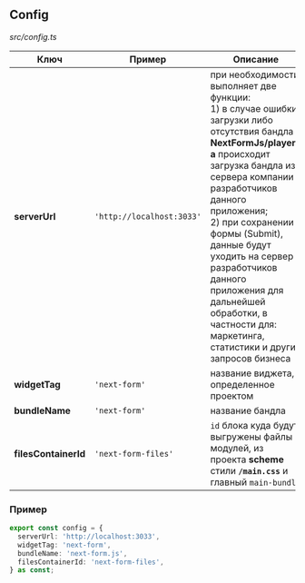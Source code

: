 ## Config

_src/config.ts_

| Ключ                 | Пример                     | Описание                                                                                                                                                                                                                                                                                                                                                                                                     |
|----------------------|----------------------------|--------------------------------------------------------------------------------------------------------------------------------------------------------------------------------------------------------------------------------------------------------------------------------------------------------------------------------------------------------------------------------------------------------------|
| **serverUrl**        | `'http://localhost:3033'`  | при необходимости выполняет две функции: <br/>1) в случае ошибки загрузки либо отсутствия бандла **NextFormJs/player-а** происходит загрузка бандла из сервера компании разработчиков данного приложения; <br/>2) при сохранении формы (Submit), данные будут уходить на сервер разработчиков данного приложения для дальнейшей обработки, в частности для: маркетинга, статистики и других запросов бизнеса |
| **widgetTag**        | `'next-form'`              | название виджета, определенное проектом                                                                                                                                                                                                                                                                                                                                                                      |
| **bundleName**       | `'next-form'`              | название бандла                                                                                                                                                                                                                                                                                                                                                                                              |
| **filesContainerId** | `'next-form-files'`        | `id` блока куда будут выгружены файлы модулей, из проекта **scheme** стили **`/main.css`** и главный `main-bundle`                                                                                                                                                                                                                                                                                           |

### Пример

```ts
export const config = {
  serverUrl: 'http://localhost:3033',
  widgetTag: 'next-form',
  bundleName: 'next-form.js',
  filesContainerId: 'next-form-files',
} as const;
```